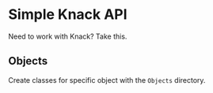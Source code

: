 # Simple Knack API

Need to work with Knack? Take this.

## Objects
Create classes for specific object with the `Objects` directory.
